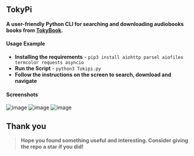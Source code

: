 ## TokyPi
**A user-friendly Python CLI for searching and downloading audiobooks books from [TokyBook](https://tokybook.com/).**

#### Usage Example

- **Installing the requirements** - `pip3 install aiohttp parsel aiofiles termcolor requests asyncio`
- **Run the Script** - `python3 Tokipi.py`
- **Follow the instructions on the screen to search, download and navigate**

#### Screenshots

![image](https://github.com/Cosetttee/TokyBook/assets/149194765/6cfa2236-a252-4446-a125-16696816d04a)
![image](https://github.com/Cosetttee/TokyBook/assets/149194765/f40ab591-8a43-4b61-8572-dfccb4795f68)
![image](https://github.com/Cosetttee/TokyBook/assets/149194765/54e1da32-f14c-4e46-ad15-cb36b07b6871)

## Thank you
> **Hope you found something useful and interesting. Consider giving the repo a star if you did!**
